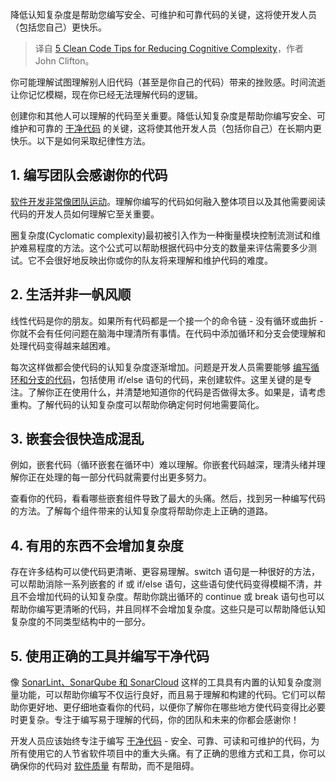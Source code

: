 
<!--
title: 降低认知复杂度的5个整洁代码技巧
cover: https://cdn.thenewstack.io/media/2024/07/6f4145ce-scrubbing.jpg
-->

降低认知复杂度是帮助您编写安全、可维护和可靠代码的关键，这将使开发人员（包括您自己）更快乐。

> 译自 [5 Clean Code Tips for Reducing Cognitive Complexity](https://thenewstack.io/5-clean-code-tips-for-reducing-cognitive-complexity/)，作者 John Clifton。

你可能理解试图理解别人旧代码（甚至是你自己的代码）带来的挫败感。时间流逝让你记忆模糊，现在你已经无法理解代码的逻辑。

创建你和其他人可以理解的代码至关重要。降低认知复杂度是帮助你编写安全、可维护和可靠的 [干净代码](https://www.sonarsource.com/solutions/clean-code/) 的关键，这将使其他开发人员（包括你自己）在长期内更快乐。以下是如何采取纪律性方法。

## 1. 编写团队会感谢你的代码

[软件开发非常像团队运动](https://thenewstack.io/managing-software-development-team-dynamics-from-within/)。理解你编写的代码如何融入整体项目以及其他需要阅读代码的开发人员如何理解它至关重要。

圈复杂度(Cyclomatic complexity)最初被引入作为一种衡量模块控制流测试和维护难易程度的方法。这个公式可以帮助根据代码中分支的数量来评估需要多少测试。它不会很好地反映出你或你的队友将来理解和维护代码的难度。

## 2. 生活并非一帆风顺

线性代码是你的朋友。如果所有代码都是一个接一个的命令链 - 没有循环或曲折 - 你就不会有任何问题在脑海中理清所有事情。在代码中添加循环和分支会使理解和处理代码变得越来越困难。

每次这样做都会使代码的认知复杂度逐渐增加。问题是开发人员需要能够 [编写循环和分支的代码](https://thenewstack.io/bad-code-stalls-developer-velocity/)，包括使用 if/else 语句的代码，来创建软件。这里关键的是专注。了解你正在使用什么，并清楚地知道你的代码是否做得太多。如果是，请考虑重构。了解代码的认知复杂度可以帮助你确定何时何地需要简化。

## 3. 嵌套会很快造成混乱

例如，嵌套代码（循环嵌套在循环中）难以理解。你嵌套代码越深，理清头绪并理解你正在处理的每一部分代码就需要付出更多努力。

查看你的代码，看看哪些嵌套组件导致了最大的头痛。然后，找到另一种编写代码的方法。了解每个组件带来的认知复杂度将帮助你走上正确的道路。

## 4. 有用的东西不会增加复杂度

存在许多结构可以使代码更清晰、更容易理解。switch 语句是一种很好的方法，可以帮助消除一系列嵌套的 if 或 if/else 语句，这些语句使代码变得模糊不清，并且不会增加代码的认知复杂度。帮助你跳出循环的 continue 或 break 语句也可以帮助你编写更清晰的代码，并且同样不会增加复杂度。这些只是可以帮助降低认知复杂度的不同类型结构中的一部分。

## 5. 使用正确的工具并编写干净代码

像 [SonarLint、SonarQube 和 SonarCloud](https://www.sonarsource.com/lp/products/all/) 这样的工具具有内置的认知复杂度测量功能，可以帮助你编写不仅运行良好，而且易于理解和构建的代码。它们可以帮助你更好地、更仔细地查看你的代码，以便你了解你在哪些地方使代码变得比必要时更复杂。专注于编写易于理解的代码，你的团队和未来的你都会感谢你！

开发人员应该始终专注于编写 [干净代码](https://www.sonarsource.com/solutions/clean-code/) - 安全、可靠、可读和可维护的代码，为所有使用它的人节省软件项目中的重大头痛。有了正确的思维方式和工具，你可以确保你的代码对 [软件质量](https://thenewstack.io/5-takeaways-from-smartbears-state-of-software-quality-report/) 有帮助，而不是阻碍。
